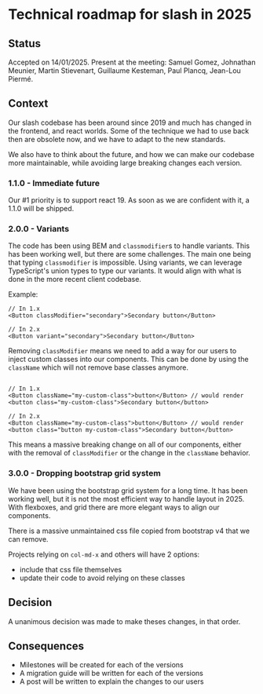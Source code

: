 # Technical roadmap for slash in 2025

## Status

Accepted on 14/01/2025. Present at the meeting: Samuel Gomez, Johnathan Meunier,
Martin Stievenart, Guillaume Kesteman, Paul Plancq, Jean-Lou Piermé.

## Context

Our slash codebase has been around since 2019 and much has changed in the
frontend, and react worlds. Some of the technique we had to use back then are
obsolete now, and we have to adapt to the new standards.

We also have to think about the future, and how we can make our codebase more
maintainable, while avoiding large breaking changes each version.

### 1.1.0 - Immediate future

Our #1 priority is to support react 19. As soon as we are confident with it, a
1.1.0 will be shipped.

### 2.0.0 - Variants

The code has been using BEM and `classmodifier`s to handle variants. This has
been working well, but there are some challenges. The main one being that typing
`classmodifier` is impossible. Using variants, we can leverage TypeScript's
union types to type our variants. It would align with what is done in the more
recent client codebase.

Example:

```tsx
// In 1.x
<Button classModifier="secondary">Secondary button</Button>

// In 2.x
<Button variant="secondary">Secondary button</Button>
```

Removing `classModifier` means we need to add a way for our users to inject
custom classes into our components. This can be done by using the `className`
which will not remove base classes anymore.

```tsx

// In 1.x
<Button className="my-custom-class">button</Button> // would render <button class="my-custom-class">Secondary button</button>

// In 2.x
<Button className="my-custom-class">button</Button> // would render <button class="button my-custom-class">Secondary button</button>
```

This means a massive breaking change on all of our components, either with the
removal of `classModifier` or the change in the `className` behavior.

### 3.0.0 - Dropping bootstrap grid system

We have been using the bootstrap grid system for a long time. It has been
working well, but it is not the most efficient way to handle layout in 2025.
With flexboxes, and grid there are more elegant ways to align our components.

There is a massive unmaintained css file copied from bootstrap v4 that we can
remove.

Projects relying on `col-md-x` and others will have 2 options:

- include that css file themselves
- update their code to avoid relying on these classes

## Decision

A unanimous decision was made to make theses changes, in that order.

## Consequences

- Milestones will be created for each of the versions
- A migration guide will be written for each of the versions
- A post will be written to explain the changes to our users

